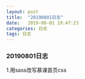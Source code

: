```yaml
---
layout: post
title:  "20190801日志"
date:   2019-08-01 19:47:23
categories: 日志
tags: 日志
---
```


### 20190801日志

1.用sass改写慕课首页css